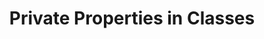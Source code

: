 ---
title: Private Properties in Classes
heading: Private Properties in Classes
code: |
    let priv = new WeakMap();

    class Person {
      constructor(first, last) {
        priv.set(this, {first, last});
      }

      get first() { return priv.get(this).first; }
      get last() { return priv.get(this).last; }
    }

    // Later, in another module
    var brian = new Person('Brian', 'Genisio');

    console.log(brian.first, brian.last);
---